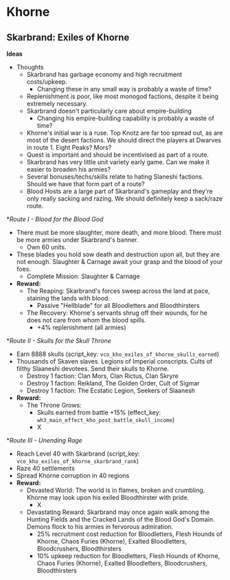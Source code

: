 # Khorne

## Skarbrand: Exiles of Khorne

**Ideas**
  * Thoughts
    * Skarbrand has garbage economy and high recruitment costs/upkeep.
      * Changing these in any small way is probably a waste of time?
    * Replenishment is poor, like most monogod factions, despite it being extremely necessary.
    * Skarbrand doesn't particularly care about empire-building
      * Changing his empire-building capability is probably a waste of time?
    * Khorne's initial war is a ruse. Top Knotz are far too spread out, as are most of the desert factions. We should direct the players at Dwarves in route 1. Eight Peaks? Mors?
    * Quest is important and should be incentivised as part of a route.
    * Skarbrand has very little unit variety early game. Can we make it easier to broaden his armies?
    * Several bonuses/techs/skills relate to hating Slaneshi factions. Should we have that form part of a route?
    * Blood Hosts are a large part of Skarbrand's gameplay and they're only really sacking and razing. We should definitely keep a sack/raze route.

**Route I - Blood for the Blood God*
  * There must be more slaughter, more death, and more blood. There must be more armies under Skarbrand's banner.
    * Own 60 units.
  * These blades you hold sow death and destruction upon all, but they are not enough. Slaughter & Carnage await your grasp and the blood of your foes.
    * Complete Mission: Slaughter & Carnage
  * **Reward:** 
    * The Reaping: Skarbrand's forces sweep across the land at pace, staining the lands with blood.
      * Passive "Hellblade" for all Bloodletters and Bloodthirsters
    * The Recovery: Khorne's servants shrug off their wounds, for he does not care from whom the blood spills.
      * +4% replenishment (all armies)

**Route II - Skulls for the Skull Throne*
  * Earn 8888 skulls (script_key: `vco_kho_exiles_of_khorne_skulls_earned`)
  * Thousands of Skaven slaves. Legions of Imperial conscripts. Cults of filthy Slaaneshi devotees. Send their skulls to Khorne.
    * Destroy 1 faction: Clan Mors, Clan Rictus, Clan Skryre
    * Destroy 1 faction: Reikland, The Golden Order, Cult of Sigmar
    * Destroy 1 faction: The Ecstatic Legion, Seekers of Slaanesh
  * **Reward:** 
    * The Throne Grows: 
      * Skulls earned from battle +15% (effect_key: `wh3_main_effect_kho_post_battle_skull_income`)
      * X

**Route III - Unending Rage*
  * Reach Level 40 with Skarbrand (script_key: `vco_kho_exiles_of_khorne_skarbrand_rank`)
  * Raze 40 settlements
  * Spread Khorne corruption in 40 regions
  * **Reward:** 
    * Devasted World: The world is in flames, broken and crumbling. Khorne may look upon his exiled Bloodthirster with pride.
      * X
    * Devastating Reward: Skarbrand may once again walk among the Hunting Fields and the Cracked Lands of the Blood God's Domain. Demons flock to his armies in fervorous admiration.
      * 25% recruitment cost reduction for Bloodletters, Flesh Hounds of Khorne, Chaos Furies (Khorne), Exalted Bloodletters, Bloodcrushers, Bloodthirsters
      * 10% upkeep reduction for Bloodletters, Flesh Hounds of Khorne, Chaos Furies (Khorne), Exalted Bloodletters, Bloodcrushers, Bloodthirsters
